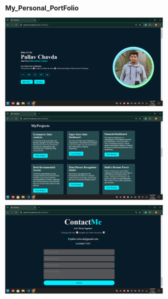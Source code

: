 ## My_Personal_PortFolio


![Output](https://github.com/Pallav7533/My_PortFolio/blob/main/Demo/2.png)

![Output](https://github.com/Pallav7533/My_PortFolio/blob/main/Demo/1.png)

![Output](https://github.com/Pallav7533/My_PortFolio/blob/main/Demo/3.png)
